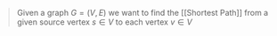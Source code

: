 >Given a graph $G = (V,E)$ we want to find the [[Shortest Path]] from a given source vertex $s \in V$ to each vertex $v \in V$ 
